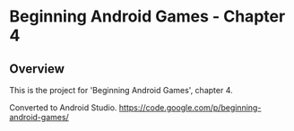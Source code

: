 # Beginning Android Games - Chapter 4

## Overview

This is the project for 'Beginning Android Games', chapter 4.

Converted to Android Studio.
https://code.google.com/p/beginning-android-games/